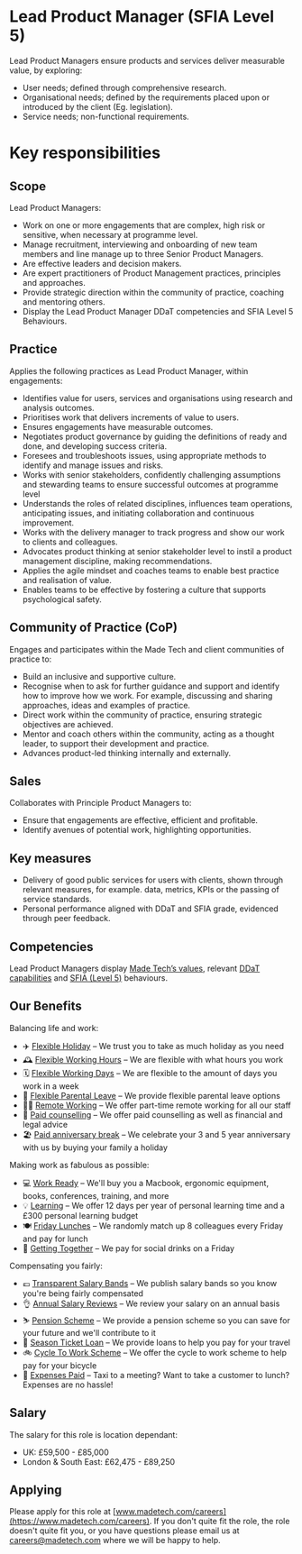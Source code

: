 # Lead Product Manager (SFIA Level 5)
Lead Product Managers ensure products and services deliver measurable value, by exploring:
- User needs; defined through comprehensive research. 
- Organisational needs; defined by the requirements placed upon or introduced by the client (Eg. legislation).
- Service needs; non-functional requirements.

# Key responsibilities
## Scope
Lead Product Managers:
- Work on one or more engagements that are complex, high risk or sensitive, when necessary at programme level. 
- Manage recruitment, interviewing and onboarding of new team members and line manage up to three Senior Product Managers.
- Are effective leaders and decision makers.
- Are expert practitioners of Product Management practices, principles and approaches.
- Provide strategic direction within the community of practice, coaching and mentoring others.
- Display the Lead Product Manager DDaT competencies and SFIA Level 5 Behaviours.

## Practice
Applies the following practices as Lead Product Manager, within engagements:
- Identifies value for users, services and organisations using research and analysis outcomes.
- Prioritises work that delivers increments of value to users.  
- Ensures engagements have measurable outcomes.
- Negotiates product governance by guiding the definitions of ready and done, and developing success criteria.
- Foresees and troubleshoots issues, using appropriate methods to identify and manage issues and risks. 
- Works with senior stakeholders, confidently challenging assumptions and stewarding teams to ensure successful outcomes at programme level
- Understands the roles of related disciplines, influences team operations, anticipating issues, and initiating collaboration and continuous improvement. 
- Works with the delivery manager to track progress and show our work to clients and colleagues.
- Advocates product thinking at senior stakeholder level to instil a product management discipline, making recommendations.
- Applies the agile mindset and coaches teams to enable best practice and realisation of value.
- Enables teams to be effective by fostering a culture that supports psychological safety. 

## Community of Practice (CoP)
Engages and participates within the Made Tech and client communities of practice to:
- Build an inclusive and supportive culture.
- Recognise when to ask for further guidance and support and identify how to improve how we work. For example, discussing and sharing approaches, ideas and examples of practice.
- Direct work within the community of practice, ensuring strategic objectives are achieved.
- Mentor and coach others within the community, acting as a thought leader, to support their development and practice.
- Advances product-led thinking internally and externally.

## Sales
Collaborates with Principle Product Managers to:
- Ensure that engagements are effective, efficient and profitable.
- Identify avenues of potential work, highlighting opportunities.

## Key measures
- Delivery of good public services for users with clients, shown through relevant measures, for example. data, metrics, KPIs or the passing of service standards.
- Personal performance aligned with DDaT and SFIA grade, evidenced through peer feedback.

## Competencies
Lead Product Managers display [Made Tech’s values](https://github.com/madetech/handbook/blob/main/company/about.md), relevant [DDaT capabilities](https://www.gov.uk/guidance/product-manager#lead-product-manager) and [SFIA (Level 5)](https://sfia-online.org/en/sfia-8/responsibilities/level-5) behaviours.

## Our Benefits

Balancing life and work:

* ✈️ [Flexible Holiday](../benefits/flexible_holiday.md) – We trust you to take as much holiday as you need
* 🕰️ [Flexible Working Hours](../benefits/working_hours.md) – We are flexible with what hours you work
* 🗓️ [Flexible Working Days](../benefits/flexible_working.md) – We are flexible to the amount of days you work in a week
* 👶 [Flexible Parental Leave](../guides/welfare/parental_leave.md) – We provide flexible parental leave options
* 👩‍💻 [Remote Working](../benefits/remote_working.md) – We offer part-time remote working for all our staff
* 🤗 [Paid counselling](../guides/welfare/paid_counselling.md) – We offer paid counselling as well as financial and legal advice
* 🏖️ [Paid anniversary break](../benefits/paid_anniversary_break.md) – We celebrate your 3 and 5 year anniversary with us by buying your family a holiday

Making work as fabulous as possible:

* 💻 [Work Ready](../benefits/work_ready.md) – We'll buy you a Macbook, ergonomic equipment, books, conferences, training, and more
* 💡 [Learning](../guides/learning/README.md) – We offer 12 days per year of personal learning time and a £300 personal learning budget
* 🍽️ [Friday Lunches](../benefits/friday_lunch.md) – We randomly match up 8 colleagues every Friday and pay for lunch
* 🏓 [Getting Together](../benefits/getting_together.md) – We pay for social drinks on a Friday

Compensating you fairly:

* 💷 [Transparent Salary Bands](../roles/README.md) – We publish salary bands so you know you're being fairly compensated
* 👌 [Annual Salary Reviews](../guides/compensation/salary_reviews.md) – We review your salary on an annual basis
* ⛷️ [Pension Scheme](../benefits/pension_scheme.md) – We provide a pension scheme so you can save for your future and we'll contribute to it
* 🚄 [Season Ticket Loan](../benefits/season_ticket_loan.md) – We provide loans to help you pay for your travel
* 🚲 [Cycle To Work Scheme](../benefits/cycle_to_work_scheme.md) – We offer the cycle to work scheme to help pay for your bicycle
* 🚕 [Expenses Paid](../guides/compensation/expenses.md) – Taxi to a meeting? Want to take a customer to lunch? Expenses are no hassle!

## Salary

The salary for this role is location dependant:

- UK: £59,500 - £85,000
- London & South East: £62,475 - £89,250

## Applying

Please apply for this role at [www.madetech.com/careers](https://www.madetech.com/careers). If you don't quite fit the role, the role doesn't quite fit you, or you have questions please email us at [careers@madetech.com](mailto:careers@madetech.com) where we will be happy to help.
